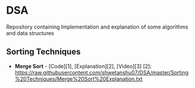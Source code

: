 # DSA
Repository containing Implementation and explanation of some algorithms and data structures

## Sorting Techniques
- **Merge Sort** - [Code][1], [Explanation][2], [Video][3]
[2]: https://raw.githubusercontent.com/shwetanshu07/DSA/master/Sorting%20Techniques/Merge%20Sort%20Explanation.txt
